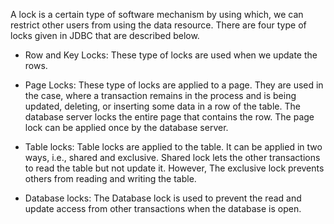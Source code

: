 A lock is a certain type of software mechanism by using which, we can
restrict other users from using the data resource. There are four type
of locks given in JDBC that are described below.

-   Row and Key Locks: These type of locks are used when we update the
rows.

-   Page Locks: These type of locks are applied to a page. They are used
in the case, where a transaction remains in the process and is being
updated, deleting, or inserting some data in a row of the table. The
database server locks the entire page that contains the row. The
page lock can be applied once by the database server.

-   Table locks: Table locks are applied to the table. It can be applied
in two ways, i.e., shared and exclusive. Shared lock lets the other
transactions to read the table but not update it. However, The
exclusive lock prevents others from reading and writing the table.

-   Database locks: The Database lock is used to prevent the read and
update access from other transactions when the database is open.